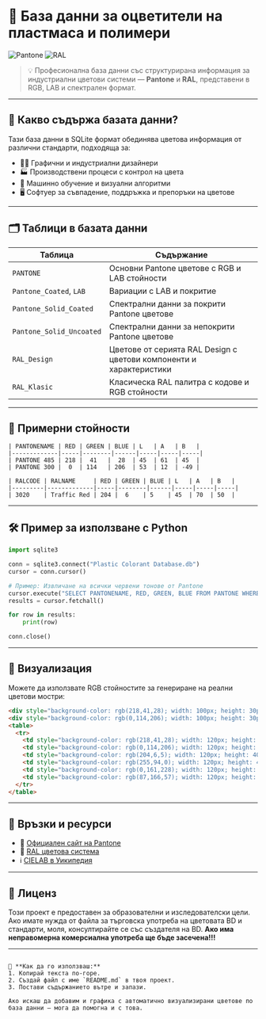 # 🎨 База данни за оцветители на пластмаса и полимери

![Pantone](https://upload.wikimedia.org/wikipedia/commons/2/28/Pantone_logo.svg)
![RAL](https://upload.wikimedia.org/wikipedia/commons/thumb/1/1a/RAL_Colours_logo.svg/320px-RAL_Colours_logo.svg.png)

> 💡 Професионална база данни със структурирана информация за индустриални цветови системи — **Pantone** и **RAL**, представени в RGB, LAB и спектрален формат.

---

## 📌 Какво съдържа базата данни?

Тази база данни в SQLite формат обединява цветова информация от различни стандарти, подходяща за:

- 👨‍🎨 Графични и индустриални дизайнери  
- 🏭 Производствени процеси с контрол на цвета  
- 🧠 Машинно обучение и визуални алгоритми  
- 🖥️ Софтуер за съвпадение, поддръжка и препоръки на цветове  

---

## 🗂️ Таблици в базата данни

| Таблица                    | Съдържание                                                            |
|----------------------------|-----------------------------------------------------------------------|
| `PANTONE`                  | Основни Pantone цветове с RGB и LAB стойности                        |
| `Pantone_Coated`, `LAB`    | Вариации с LAB и покритие                                            |
| `Pantone_Solid_Coated`     | Спектрални данни за покрити Pantone цветове                         |
| `Pantone_Solid_Uncoated`   | Спектрални данни за непокрити Pantone цветове                       |
| `RAL_Design`               | Цветове от серията RAL Design с цветови компоненти и характеристики |
| `RAL_Klasic`               | Класическа RAL палитра с кодове и RGB стойности                     |

---

## 🧪 Примерни стойности

```text
| PANTONENAME | RED | GREEN | BLUE | L   | A   | B   |
|-------------|-----|--------|------|-----|-----|-----|
| PANTONE 485 | 218 |  41   |  28  | 45  | 61  | 45  |
| PANTONE 300 |  0  | 114   | 206  | 53  | 12  | -49 |
````

```text
| RALCODE | RALNAME     | RED | GREEN | BLUE | L   | A   | B   |
|---------|-------------|-----|--------|------|-----|-----|-----|
| 3020    | Traffic Red | 204 |  6    | 5    | 45  | 70  | 50  |
```

---

## 🛠️ Пример за използване с Python

```python
import sqlite3

conn = sqlite3.connect("Plastic Colorant Database.db")
cursor = conn.cursor()

# Пример: Извличане на всички червени тонове от Pantone
cursor.execute("SELECT PANTONENAME, RED, GREEN, BLUE FROM PANTONE WHERE RED > 200;")
results = cursor.fetchall()

for row in results:
    print(row)

conn.close()
```

---

## 🌈 Визуализация

Можете да използвате RGB стойностите за генериране на реални цветови мостри:

```html
<div style="background-color: rgb(218,41,28); width: 100px; height: 30px;">PANTONE 485</div>
<div style="background-color: rgb(0,114,206); width: 100px; height: 30px;">PANTONE 300</div>
<table>
  <tr>
    <td style="background-color: rgb(218,41,28); width: 120px; height: 40px; text-align: center; color: white;">PANTONE 485</td>
    <td style="background-color: rgb(0,114,206); width: 120px; height: 40px; text-align: center; color: white;">PANTONE 300</td>
    <td style="background-color: rgb(204,6,5); width: 120px; height: 40px; text-align: center; color: white;">RAL 3020</td>
    <td style="background-color: rgb(255,94,0); width: 120px; height: 40px; text-align: center;">RAL 2008</td>
    <td style="background-color: rgb(0,161,228); width: 120px; height: 40px; text-align: center;">RAL 5015</td>
    <td style="background-color: rgb(87,166,57); width: 120px; height: 40px; text-align: center;">RAL 6018</td>
  </tr>
</table>

```

---

## 📎 Връзки и ресурси

* 🔗 [Официален сайт на Pantone](https://www.pantone.com/)
* 🔗 [RAL цветова система](https://www.ralcolor.com/)
* ℹ️ [CIELAB в Уикипедия](https://bg.wikipedia.org/wiki/CIELAB)

---

## 📄 Лиценз

Този проект е предоставен за образователни и изследователски цели. Ако имате нужда от файла за търговска употреба на цветовата BD и стандарти, моля, консултирайте се със създателя на BD. **Ако има неправомерна комерсиална употреба ще бъде засечена!!!**

---

```

📌 **Как да го използваш:**  
1. Копирай текста по-горе.  
2. Създай файл с име `README.md` в твоя проект.  
3. Постави съдържанието вътре и запази.  

Ако искаш да добавим и графика с автоматично визуализирани цветове по база данни — мога да помогна и с това.
```
